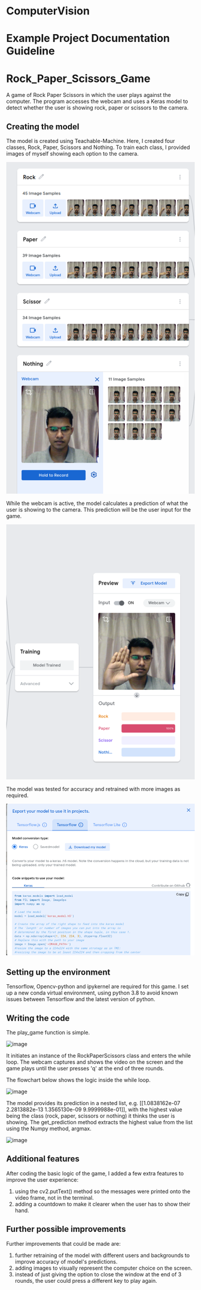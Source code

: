 # ComputerVision
# Example Project Documentation Guideline

# Rock_Paper_Scissors_Game

A game of Rock Paper Scissors in which the user plays against the computer. The program accesses the webcam and uses a Keras model to detect whether the user is showing rock, paper or scissors to the camera. 

## Creating the model

The model is created using Teachable-Machine. Here, I created four classes, Rock, Paper, Scissors and Nothing. To train each class, I provided images of myself showing each option to the camera. 

![](Images/samples.png)

While the webcam is active, the model calculates a prediction of what the user is showing to the camera. This prediction will be the user input for the game. 

![](Images/model.png)

The model was tested for accuracy and retrained with more images as required. 

![](Images/keras.png)

## Setting up the environment

Tensorflow, Opencv-python and ipykernel are required for this game. I set up a new conda virtual environment, using python 3.8 to avoid known issues between Tensorflow and the latest version of python. 

## Writing the code

The play_game function is simple. 

![image](https://user-images.githubusercontent.com/91407498/160385780-d80de149-ff80-47d8-ae47-2eee708dc373.png)

It initiates an instance of the RockPaperScissors class and enters the while loop. The webcam captures and shows the video on the screen and the game plays until the user presses 'q' at the end of three rounds. 

The flowchart below shows the logic inside the while loop. 

![image](https://user-images.githubusercontent.com/91407498/160477543-a11a0aa0-4adb-4e91-8782-35debccac915.png)
 
The model provides its prediction in a nested list, e.g. [[1.0838162e-07 2.2813882e-13 1.3565130e-09 9.9999988e-01]], with the highest value being the class (rock, paper, scissors or nothing) it thinks the user is showing. The get_prediction method extracts the highest value from the list using the Numpy method, argmax.

![image](https://user-images.githubusercontent.com/91407498/160477341-8ede303a-fd6a-4af6-99b1-182e0e8e1c93.png)

## Additional features

After coding the basic logic of the game, I added a few extra features to improve the user experience:
1. using the cv2.putText() method so the messages were printed onto the video frame, not in the terminal. 
2. adding a countdown to make it clearer when the user has to show their hand.

## Further possible improvements

Further improvements that could be made are:
1. further retraining of the model with different users and backgrounds to improve accuracy of model's predictions.
2. adding images to visually represent the computer choice on the screen. 
3. instead of just giving the option to close the window at the end of 3 rounds, the user could press a different key to play again. 
